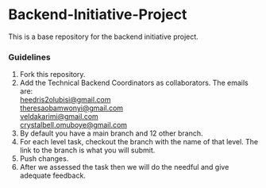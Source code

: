 # Backend-Initiative-Project
This is a base repository for the backend initiative project.

### Guidelines
1. Fork this repository.
2. Add the Technical Backend Coordinators  as  collaborators.
The emails are: <br/> heedris2olubisi@gmail.com <br/> theresaobamwonyi@gmail.com<br/> veldakarimi@gmail.com<br/> crystalbell.omuboye@gmail.com<br/>
3. By default you have a main branch and 12 other branch.
4. For each level task, checkout the branch with the name of that level. The link to the branch is what you will submit.
5. Push changes.
6. After we assessed the task then we will do the needful and give adequate feedback.
